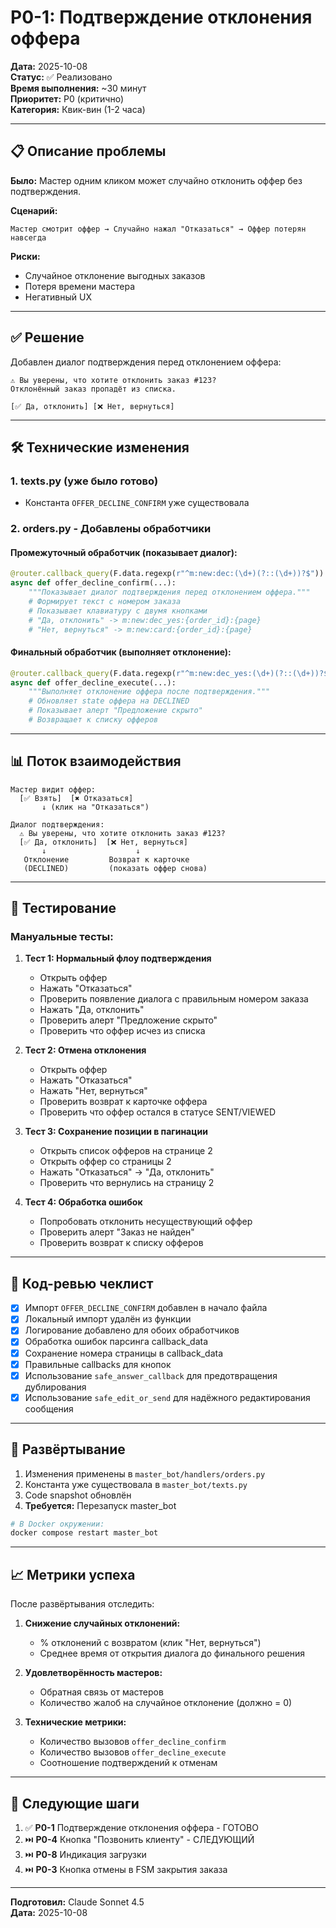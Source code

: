 # P0-1: Подтверждение отклонения оффера

**Дата:** 2025-10-08  
**Статус:** ✅ Реализовано  
**Время выполнения:** ~30 минут  
**Приоритет:** P0 (критично)  
**Категория:** Квик-вин (1-2 часа)

---

## 📋 Описание проблемы

**Было:** Мастер одним кликом может случайно отклонить оффер без подтверждения.

**Сценарий:**
```
Мастер смотрит оффер → Случайно нажал "Отказаться" → Оффер потерян навсегда
```

**Риски:**
- Случайное отклонение выгодных заказов
- Потеря времени мастера
- Негативный UX

---

## ✅ Решение

Добавлен диалог подтверждения перед отклонением оффера:

```
⚠️ Вы уверены, что хотите отклонить заказ #123?
Отклонённый заказ пропадёт из списка.

[✅ Да, отклонить] [❌ Нет, вернуться]
```

---

## 🛠 Технические изменения

### 1. **texts.py** (уже было готово)
- Константа `OFFER_DECLINE_CONFIRM` уже существовала

### 2. **orders.py** - Добавлены обработчики

#### Промежуточный обработчик (показывает диалог):
```python
@router.callback_query(F.data.regexp(r"^m:new:dec:(\d+)(?::(\d+))?$"))
async def offer_decline_confirm(...):
    """Показывает диалог подтверждения перед отклонением оффера."""
    # Формирует текст с номером заказа
    # Показывает клавиатуру с двумя кнопками
    # "Да, отклонить" -> m:new:dec_yes:{order_id}:{page}
    # "Нет, вернуться" -> m:new:card:{order_id}:{page}
```

#### Финальный обработчик (выполняет отклонение):
```python
@router.callback_query(F.data.regexp(r"^m:new:dec_yes:(\d+)(?::(\d+))?$"))
async def offer_decline_execute(...):
    """Выполняет отклонение оффера после подтверждения."""
    # Обновляет state оффера на DECLINED
    # Показывает алерт "Предложение скрыто"
    # Возвращает к списку офферов
```

---

## 📊 Поток взаимодействия

```
Мастер видит оффер:
  [✅ Взять]  [✖️ Отказаться]
       ↓ (клик на "Отказаться")
       
Диалог подтверждения:
  ⚠️ Вы уверены, что хотите отклонить заказ #123?
  [✅ Да, отклонить]  [❌ Нет, вернуться]
       ↓                    ↓
   Отклонение         Возврат к карточке
   (DECLINED)         (показать оффер снова)
```

---

## 🧪 Тестирование

### Мануальные тесты:

1. **Тест 1: Нормальный флоу подтверждения**
   - Открыть оффер
   - Нажать "Отказаться"
   - Проверить появление диалога с правильным номером заказа
   - Нажать "Да, отклонить"
   - Проверить алерт "Предложение скрыто"
   - Проверить что оффер исчез из списка

2. **Тест 2: Отмена отклонения**
   - Открыть оффер
   - Нажать "Отказаться"
   - Нажать "Нет, вернуться"
   - Проверить возврат к карточке оффера
   - Проверить что оффер остался в статусе SENT/VIEWED

3. **Тест 3: Сохранение позиции в пагинации**
   - Открыть список офферов на странице 2
   - Открыть оффер со страницы 2
   - Нажать "Отказаться" → "Да, отклонить"
   - Проверить что вернулись на страницу 2

4. **Тест 4: Обработка ошибок**
   - Попробовать отклонить несуществующий оффер
   - Проверить алерт "Заказ не найден"
   - Проверить возврат к списку офферов

---

## 📝 Код-ревью чеклист

- [x] Импорт `OFFER_DECLINE_CONFIRM` добавлен в начало файла
- [x] Локальный импорт удалён из функции
- [x] Логирование добавлено для обоих обработчиков
- [x] Обработка ошибок парсинга callback_data
- [x] Сохранение номера страницы в callback_data
- [x] Правильные callbacks для кнопок
- [x] Использование `safe_answer_callback` для предотвращения дублирования
- [x] Использование `safe_edit_or_send` для надёжного редактирования сообщения

---

## 🚀 Развёртывание

1. Изменения применены в `master_bot/handlers/orders.py`
2. Константа уже существовала в `master_bot/texts.py`
3. Code snapshot обновлён
4. **Требуется:** Перезапуск master_bot

```bash
# В Docker окружении:
docker compose restart master_bot
```

---

## 📈 Метрики успеха

После развёртывания отследить:

1. **Снижение случайных отклонений:**
   - % отклонений с возвратом (клик "Нет, вернуться")
   - Среднее время от открытия диалога до финального решения

2. **Удовлетворённость мастеров:**
   - Обратная связь от мастеров
   - Количество жалоб на случайное отклонение (должно = 0)

3. **Технические метрики:**
   - Количество вызовов `offer_decline_confirm`
   - Количество вызовов `offer_decline_execute`
   - Соотношение подтверждений к отменам

---

## 🔄 Следующие шаги

1. ✅ **P0-1** Подтверждение отклонения оффера - ГОТОВО
2. ⏭️ **P0-4** Кнопка "Позвонить клиенту" - СЛЕДУЮЩИЙ
3. ⏭️ **P0-8** Индикация загрузки
4. ⏭️ **P0-3** Кнопка отмены в FSM закрытия заказа

---

**Подготовил:** Claude Sonnet 4.5  
**Дата:** 2025-10-08